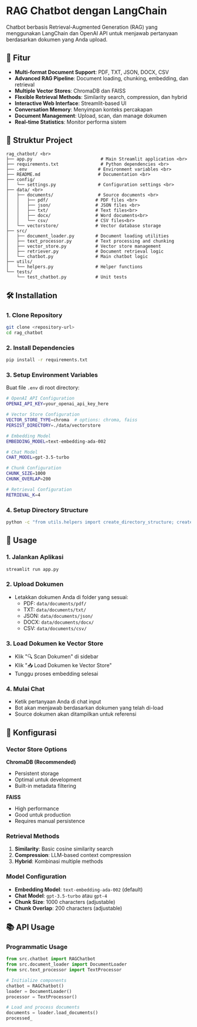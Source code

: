 # RAG Chatbot dengan LangChain

Chatbot berbasis Retrieval-Augmented Generation (RAG) yang menggunakan LangChain dan OpenAI API untuk menjawab pertanyaan berdasarkan dokumen yang Anda upload.

## 🚀 Fitur

- **Multi-format Document Support**: PDF, TXT, JSON, DOCX, CSV
- **Advanced RAG Pipeline**: Document loading, chunking, embedding, dan retrieval
- **Multiple Vector Stores**: ChromaDB dan FAISS
- **Flexible Retrieval Methods**: Similarity search, compression, dan hybrid
- **Interactive Web Interface**: Streamlit-based UI
- **Conversation Memory**: Menyimpan konteks percakapan
- **Document Management**: Upload, scan, dan manage dokumen
- **Real-time Statistics**: Monitor performa sistem

## 📁 Struktur Project

```
rag_chatbot/ <br>
├── app.py                          # Main Streamlit application <br>
├── requirements.txt                # Python dependencies <br>
├── .env                           # Environment variables <br>
├── README.md                      # Documentation <br>
├── config/
│   └── settings.py                # Configuration settings <br>
├── data/ <br>
│   ├── documents/                 # Source documents <br>
│   │   ├── pdf/                  # PDF files <br>
│   │   ├── json/                 # JSON files <br>
│   │   ├── txt/                  # Text files<br>
│   │   ├── docx/                 # Word documents<br>
│   │   └── csv/                  # CSV files<br>
│   └── vectorstore/              # Vector database storage
├── src/
│   ├── document_loader.py        # Document loading utilities
│   ├── text_processor.py         # Text processing and chunking
│   ├── vector_store.py           # Vector store management
│   ├── retriever.py              # Document retrieval logic
│   └── chatbot.py                # Main chatbot logic
├── utils/
│   └── helpers.py                # Helper functions
└── tests/
    └── test_chatbot.py           # Unit tests
```

## 🛠️ Installation

### 1. Clone Repository

```bash
git clone <repository-url>
cd rag_chatbot
```

### 2. Install Dependencies

```bash
pip install -r requirements.txt
```

### 3. Setup Environment Variables

Buat file `.env` di root directory:

```bash
# OpenAI API Configuration
OPENAI_API_KEY=your_openai_api_key_here

# Vector Store Configuration
VECTOR_STORE_TYPE=chroma  # options: chroma, faiss
PERSIST_DIRECTORY=./data/vectorstore

# Embedding Model
EMBEDDING_MODEL=text-embedding-ada-002

# Chat Model
CHAT_MODEL=gpt-3.5-turbo

# Chunk Configuration
CHUNK_SIZE=1000
CHUNK_OVERLAP=200

# Retrieval Configuration
RETRIEVAL_K=4
```

### 4. Setup Directory Structure

```bash
python -c "from utils.helpers import create_directory_structure; create_directory_structure()"
```

## 🚀 Usage

### 1. Jalankan Aplikasi

```bash
streamlit run app.py
```

### 2. Upload Dokumen

- Letakkan dokumen Anda di folder yang sesuai:
  - PDF: `data/documents/pdf/`
  - TXT: `data/documents/txt/`
  - JSON: `data/documents/json/`
  - DOCX: `data/documents/docx/`
  - CSV: `data/documents/csv/`

### 3. Load Dokumen ke Vector Store

- Klik "🔍 Scan Dokumen" di sidebar
- Klik "📥 Load Dokumen ke Vector Store"
- Tunggu proses embedding selesai

### 4. Mulai Chat

- Ketik pertanyaan Anda di chat input
- Bot akan menjawab berdasarkan dokumen yang telah di-load
- Source dokumen akan ditampilkan untuk referensi

## 🔧 Konfigurasi

### Vector Store Options

**ChromaDB (Recommended)**
- Persistent storage
- Optimal untuk development
- Built-in metadata filtering

**FAISS**
- High performance
- Good untuk production
- Requires manual persistence

### Retrieval Methods

1. **Similarity**: Basic cosine similarity search
2. **Compression**: LLM-based context compression
3. **Hybrid**: Kombinasi multiple methods

### Model Configuration

- **Embedding Model**: `text-embedding-ada-002` (default)
- **Chat Model**: `gpt-3.5-turbo` atau `gpt-4`
- **Chunk Size**: 1000 characters (adjustable)
- **Chunk Overlap**: 200 characters (adjustable)

## 📚 API Usage

### Programmatic Usage

```python
from src.chatbot import RAGChatbot
from src.document_loader import DocumentLoader
from src.text_processor import TextProcessor

# Initialize components
chatbot = RAGChatbot()
loader = DocumentLoader()
processor = TextProcessor()

# Load and process documents
documents = loader.load_documents()
processed_